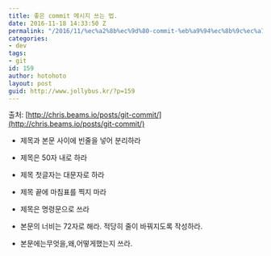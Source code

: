 ```yaml
---
title: 좋은 commit 메시지 쓰는 법.
date: 2016-11-18 14:33:50 Z
permalink: "/2016/11/%ec%a2%8b%ec%9d%80-commit-%eb%a9%94%ec%8b%9c%ec%a7%80-%ec%93%b0%eb%8a%94-%eb%b2%95/"
categories:
- dev
tags:
- git
id: 159
author: hotohoto
layout: post
guid: http://www.jollybus.kr/?p=159
---
```


출처: [http://chris.beams.io/posts/git-commit/](http://chris.beams.io/posts/git-commit/)

* 제목과 본문 사이에 빈줄을 넣어 분리하라

* 제목은 50자 내로 하라

* 제목 첫글자는 대문자로 하라

* 제목 끝에 마침표를 찍지 마라

* 제목은 명령문으로 쓰라

* 본문의 너비는 72자로 해라. 적당히 줄이 바꿔지도록 작성하라.

* 본문에는무엇을,왜,어떻게했는지 쓰라.
